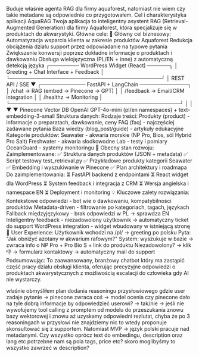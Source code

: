Buduje właśnie agenta RAG dla firmy aquaforest, natomiast nie wiem czy takie metadane są odpowiednie co przygotowałem. 
Cel i charakterystyka aplikacji AquaRAG
Twoja aplikacja to inteligentny asystent RAG (Retrieval-Augmented Generation) dla firmy Aquaforest, która specjalizuje się w produktach do akwarystyki. Główne cele:
🎯 Główny cel biznesowy:
Automatyzacja wsparcia klienta w zakresie produktów Aquaforest
Redukcja obciążenia działu support przez odpowiadanie na typowe pytania
Zwiększenie konwersji poprzez dokładne informacje o produktach i dawkowaniu
Obsługa wielojęzyczna (PL/EN + inne) z automatyczną detekcją języka 
┌──────── WordPress Widget (React) ──────┐
│  Greeting + Chat Interface + Feedback  │
└─────────────────────────────────────────┘
                │ REST API / SSE
                ▼
┌──────────── FastAPI + LangChain ─────────────┐
│ /chat    → RAG (embed → Pinecone → GPT)     │
│ /feedback → Email/CRM integration            │
│ /healthz → Monitoring                        │
└──────────────────────────────────────────────┘
        │                    │
        ▼                    ▼
  Pinecone Vector DB    OpenAI GPT-4o-mini
  (pl/en namespaces)    + text-embedding-3-small
Struktura danych:
Rodzaje treści:
Produkty (product) - informacje o preparatach, dawkowanie, ceny
FAQ (faq) - najczęściej zadawane pytania
Baza wiedzy (blog_post/guide) - artykuły edukacyjne
Kategorie produktów:
Seawater - akwaria morskie (NP Pro, Bios, sól Hybrid Pro Salt)
Freshwater - akwaria słodkowodne
Lab - testy i pomiary
OceanGuard - systemy monitoringu
🚀 Obecny stan rozwoju:
Zaimplementowane:
✅ Struktura danych produktów (JSON + metadata)
✅ Script testowy test_retrieval.py
✅ Przykładowe produkty kategorii Seawater
✅ Embedding i wyszukiwanie w Pinecone
✅ Plan architektury i roadmapa
Do zaimplementowania:
⏳ FastAPI backend z endpointami
⏳ React widget dla WordPress
⏳ System feedback i integracja z CRM
⏳ Wersja angielska i namespace EN
⏳ Deployment i monitoring
💡 Kluczowe zalety rozwiązania:
Kontekstowe odpowiedzi - bot wie o dawkowaniu, kompatybilności produktów
Metadata-driven - filtrowanie po kategoriach, tagach, językach
Fallback międzyjęzykowy - brak odpowiedzi w PL → sprawdza EN
Inteligentny feedback - niezadowolony użytkownik → automatyczny ticket do support
WordPress integration - widget wbudowany w istniejącą stronę
🎨 User Experience:
Użytkownik wchodzi na /pl/ → greeting po polsku
Pyta: "Jak obniżyć azotany w akwarium rafowym?"
System: wyszukuje w bazie → zwraca info o NP Pro + Pro Bio S + link do produktu
Niezadowolony? → klik 👎 → formularz kontaktowy → automatyczny mail do support
Podsumowując: To zaawansowany, branżowy chatbot który ma zastąpić część pracy działu obsługi klienta, oferując precyzyjne odpowiedzi o produktach akwarystycznych z możliwością escalacji do człowieka gdy AI nie wystarczy.

właśnie obmyśliłem plan dodania reasoningu przysłowiowego gdzie user zadaje pytanie -> pinecone zwraca coś -> model ocenia czy pinecone dało na tyle dobrą informacje by odpowiedzieć userowi? -> tak/nie -> jeśli nie wywołujemy tool calling z promptem od modelu do przeszukania znowu bazy wektorowej i znowu aż uzyskamy odpowiedni rezlutat, chyba że po 3 reasoningach w przysłowi nie znajdziemy nic to wtedy proponuje skonsultować się z supportem. Natomiast MVP -> język polski pracuje nad metadanymi. Czy wszystko oprócz text do embedingu, description oraz lang etc potrzebne nam są pola tags, price etc? skoro moglibyśmy to wszystko zawrzeć w description?